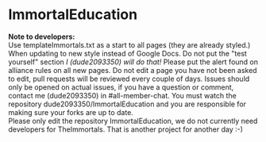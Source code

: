 # ImmortalEducation
<strong>Note to developers:</strong><br /> Use templateImmortals.txt as a start to all pages (they are already styled.)
When updating to new style instead of Google Docs. Do not put the "test yourself" section <i>I (dude2093350) will do that!</i>
Please put the alert found on alliance rules on all new pages. Do not edit a page you have not been asked to edit, pull requests
will be reviewed every couple of days. Issues should only be opened on actual issues, if you have a question or comment, contact me (dude2093350) in #all-member-chat. You must watch the repository dude2093350/ImmortalEducation and you are responsible for making sure your forks are up to date.<br> Please only edit the repository ImmortalEducation, we do not currently need developers for TheImmortals. That is another project for another day :-)
